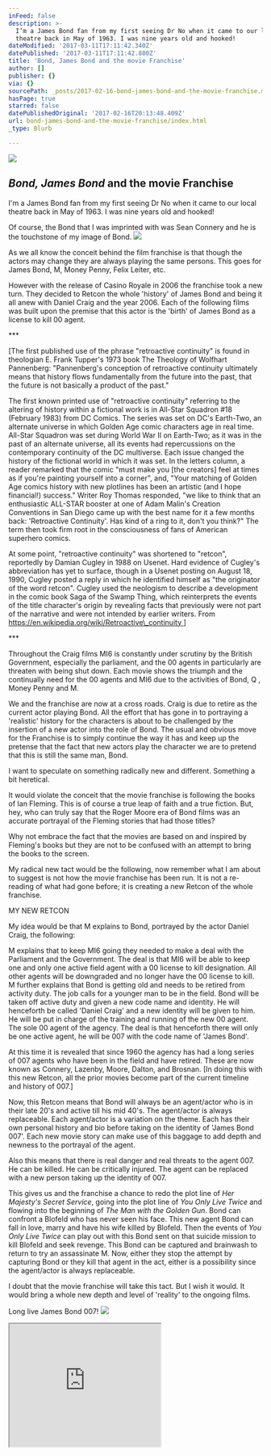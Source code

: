 ```yaml
---
inFeed: false
description: >-
  I’m a James Bond fan from my first seeing Dr No when it came to our local
  theatre back in May of 1963. I was nine years old and hooked!
dateModified: '2017-03-11T17:11:42.340Z'
datePublished: '2017-03-11T17:11:42.880Z'
title: 'Bond, James Bond and the movie Franchise'
author: []
publisher: {}
via: {}
sourcePath: _posts/2017-02-16-bond-james-bond-and-the-movie-franchise.md
hasPage: true
starred: false
datePublishedOriginal: '2017-02-16T20:13:48.409Z'
url: bond-james-bond-and-the-movie-franchise/index.html
_type: Blurb

---
```

![](https://the-grid-user-content.s3-us-west-2.amazonaws.com/a77a3b49-6ef1-4a38-b493-5203bd213f05.jpg)

## _Bond, James Bond_ and the movie Franchise

I'm a James Bond fan from my first seeing Dr No when it came to our local theatre back in May of 1963\. I was nine years old and hooked!

Of course, the Bond that I was imprinted with was Sean Connery and he is the touchstone of my image of Bond.
![](https://the-grid-user-content.s3-us-west-2.amazonaws.com/7be07f0a-429e-4d59-a558-09a27626c918.jpg)

As we all know the conceit behind the film franchise is that though the actors may change they are always playing the same persons. This goes for James Bond, M, Money Penny, Felix Leiter, etc.

However with the release of Casino Royale in 2006 the franchise took a new turn. They decided to Retcon the whole 'history' of James Bond and being it all anew with Daniel Craig and the year 2006\. Each of the following films was built upon the premise that this actor is the 'birth' of James Bond as a license to kill 00 agent.

\*\*\*

\[The first published
use of the phrase "retroactive continuity" is found in theologian E.
Frank Tupper's 1973 book The Theology of Wolfhart Pannenberg:
"Pannenberg's conception of retroactive continuity ultimately means that
history flows fundamentally from the future into the past, that the future is
not basically a product of the past."

The first known printed use of "retroactive continuity" referring to the altering of
history within a fictional work is in All-Star Squadron \#18 (February 1983)
from DC Comics. The series was set on DC's Earth-Two, an alternate universe in
which Golden Age comic characters age in real time. All-Star Squadron was set
during World War II on Earth-Two; as it was in the past of an alternate
universe, all its events had repercussions on the contemporary continuity of
the DC multiverse. Each issue changed the history of the fictional world in
which it was set. In the letters column, a reader remarked that the comic
"must make you \[the creators\] feel at times as if you're painting yourself
into a corner", and, "Your matching of Golden Age comics history with
new plotlines has been an artistic (and I hope financial!) success."
Writer Roy Thomas responded, "we like to think that an enthusiastic
ALL-STAR booster at one of Adam Malin's Creation Conventions in San Diego came
up with the best name for it a few months back: 'Retroactive Continuity'. Has
kind of a ring to it, don't you think?" The term then took firm root in
the consciousness of fans of American superhero comics.

At some point,
"retroactive continuity" was shortened to "retcon",
reportedly by Damian Cugley in 1988 on Usenet. Hard evidence of Cugley's
abbreviation has yet to surface, though in a Usenet posting on August 18, 1990,
Cugley posted a reply in which he identified himself as "the originator of
the word retcon".  Cugley used the neologism to describe a development in the comic book Saga of the Swamp Thing, which reinterprets the events of the title character's origin by revealing facts that previously were not part of the narrative and were not intended by earlier writers. From [https://en.wikipedia.org/wiki/Retroactive\_continuity ][0]\]

\*\*\*

Throughout the Craig films MI6 is constantly under scrutiny by the British Government, especially the parliament, and the 00 agents in particularly are threaten with being shut down. Each movie shows the triumph and the continually need for the 00 agents and MI6 due to the activities of Bond, Q , Money Penny and M.

We and the franchise are now at a cross roads. Craig is due to retire as the current actor playing Bond. All the effort that has gone in to portraying a 'realistic' history for the characters is about to be challenged by the insertion of a new actor into the role of Bond. The usual and obvious move for the Franchise is to simply continue the way it has and keep up the pretense that the fact that new actors play the character we are to pretend
that this is still the same man, Bond.

I want to speculate on something radically new and different. Something a bit heretical.

It would violate the conceit that the movie franchise is following the books of Ian Fleming. This is of course a true leap of faith and a true fiction. But, hey, who can truly say that the Roger Moore era of Bond films was an accurate portrayal of the Fleming stories that had those titles? 

Why not embrace the fact that the movies are based on and inspired by Fleming's books but they are not to be confused with an attempt to bring the books to the screen.

My radical new tact would be the following, now remember what I am about to suggest is not how the movie franchise has been run. It is not a re-reading of what had gone before; it is creating a new Retcon of the whole franchise.

MY NEW RETCON

My idea would be that M explains to Bond, portrayed by the actor Daniel Craig, the following:

M explains that to keep MI6 going they needed to make a deal
with the Parliament and the Government. The deal is that MI6 will be able to
keep one and only one active field agent with a 00 license to kill designation.
All other agents will be downgraded and no longer have the 00 license to kill.
M further explains that Bond is getting old and needs to be retired from
activity duty. The job calls for a younger man to be in the field. Bond will be
taken off active duty and given a new code name and identity. He will
henceforth be called 'Daniel Craig' and a new identity will be given to him. He
will be put in charge of the training and running of the new 00 agent. The sole
00 agent of the agency. The deal is that henceforth there will only be one
active agent, he will be 007 with the code name of 'James Bond'. 

At this time it is revealed that since 1960 the agency has had a long series of 007 agents who have been in the field and have retired.
These are now known as Connery, Lazenby, Moore, Dalton, and Brosnan. \[In doing
this with this new Retcon, all the prior movies become part of the current
timeline and history of 007.\]

Now, this Retcon means that Bond will always be an agent/actor who is in their late 20's and active till his mid 40's. The agent/actor is always replaceable. Each agent/actor is a variation on the theme. Each has their own personal history and bio before taking on the
identity of 'James Bond 007'. Each new movie story can make use of this baggage
to add depth and newness to the portrayal of the agent. 

Also this means that there is real danger and real threats to the agent 007\. He can be killed. He can be critically injured. The agent can be replaced with a new person taking up the identity of 007\.

This gives us and the franchise a chance to redo the plot line of _Her Majesty's Secret Service_, going into the plot line of _You Only Live Twice_ and flowing into the beginning of _The Man with the Golden Gun_. Bond can confront a Blofeld who has never seen his face. This new agent Bond can fall in love, marry and have his wife killed by Blofeld. Then the events of _You Only Live Twice_ can play out with this Bond sent on that suicide mission to kill Blofeld and seek revenge. This Bond can be captured and brainwash to return to try an assassinate M. Now, either they stop the attempt by capturing Bond or they kill that agent in the act, either is a possibility since the agent/actor is always replaceable.

I doubt that the movie franchise will take this tact. But I wish it would. It would bring a whole new depth and level of 'reality' to the ongoing films.

Long live James Bond 007!
![](https://the-grid-user-content.s3-us-west-2.amazonaws.com/7f0ef0fc-9bac-4313-877b-f16c0a0e1e36.png)

<iframe src="https://the-grid.github.io/ed-userhtml/?g=eJxNkUFPwzAMhe_9FVGRWCutCSAhIdruMIkDl12AE0IoS5wt3ZpUcVqoEP8ddyuIWxx_es9-rrQdmNV1arZF8D6mq0rQ1yqpUAXbxVVmeqei9S7TS4ZLYnP2lTA2yMAaqk2DrGaa7yA-HKEFF3E9PsvdRraQYf569VYSbQ3L_jPr8VFnJJWzALEPbmJmIRVARpg5Uiipwa2mntVnjGNQVKZCKO8cqMiNVLD1_sAdRAHu_eVJoD7wBi8-zbY91teXAwSkJerhht-lkwzNzTsZyGPjNXDrEEJcg_EBsnmvvEy-M-1VP02yZItzIgt6_foVDZLPIs_LSsx5JUk1RaqOEvGUqvLtKZWUaRllsQ9g6nQfY4f3QsQ97ILVXFphrNPF6PtQfMhRzLTr285jJKXbv8v8ANFaj7U" height="244" style=""></iframe>



[0]: https://en.wikipedia.org/wiki/Retroactive_continuity
